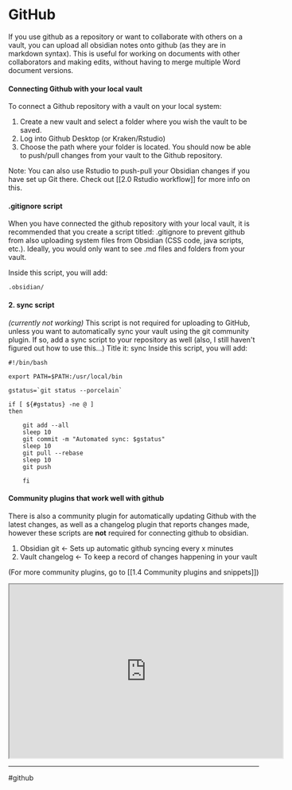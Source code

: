 # GitHub 

If you use github as a repository or want to collaborate with others on a vault, you can upload all obsidian notes onto github (as they are in markdown syntax). This is useful for working on documents with other collaborators and making edits, without having to merge multiple Word document versions.

#### Connecting Github with your local vault
To connect a Github repository with a vault on your local system:
1. Create a new vault and select a folder where you wish the vault to be saved. 
2. Log into Github Desktop (or Kraken/Rstudio)
3. Choose the path where your folder is located. You should now be able to push/pull changes from your vault to the Github repository.

Note: You can also use Rstudio to push-pull your Obsidian changes if you have set up Git there. Check out [[2.0 Rstudio workflow]] for more info on this.


#### .gitignore script
When you have connected the github repository with your local vault, it is recommended that you create a script titled: .gitignore to prevent github from also uploading system files from Obsidian (CSS code, java scripts, etc.). Ideally, you would only want to see .md files and folders from your vault.

Inside this script, you will add:
```
.obsidian/ 
```



#### 2. sync script
*(currently not working)* This script is not required for uploading to GitHub, unless you want to automatically sync your vault using the git community plugin. If so, add a sync script to your repository as well (also, I still haven't figured out how to use this...) Title it: sync
Inside this script, you will add:
```
#!/bin/bash

export PATH=$PATH:/usr/local/bin

gstatus=`git status --porcelain`

if [ ${#gstatus} -ne @ ]
then

	git add --all
	sleep 10
	git commit -m "Automated sync: $gstatus"
	sleep 10
	git pull --rebase
	sleep 10
	git push
	
	fi
```

#### Community plugins that work well with github
 There is also a community plugin for automatically updating Github with the latest changes, as well as a changelog plugin that reports changes made, however these scripts are **not** required for connecting github to obsidian.
1. Obsidian git <- Sets up automatic github syncing every x minutes
2. Vault changelog <- To keep a record of changes happening in your vault

(For more community plugins, go to [[1.4 Community plugins and snippets]])

<iframe src="https://www.youtube.com/embed/H6ipjzaN2WY
"width="550" height="350"></iframe>







---
#github